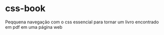 # css-book
Peqquena navegação com o css essencial para tornar um livro encontrado em pdf em uma página web
